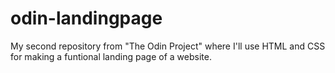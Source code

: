 # odin-landingpage
My second repository from "The Odin Project" where I'll use HTML and CSS for making a funtional landing page of a website.
